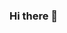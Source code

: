 ### Hi there 👋

<!--
**lcferme/lcferme** is a ✨ _special_ ✨ repository because its `README.md` (this file) appears on your GitHub profile.

I am Lucrezia and I am a PhD candidate in developmental biology @ [the Norden Lab][websitelab]. The lurking mysteries of Biology fascinate me, but I do also love programming and image analysis. Python is my language (or weapon?) of choice.

- 🔭 I’m currently investigating some physical properties of the retinal neuroepithelium during development, in particular using zebrafish 🦓🐟 and human organoids 🤷🏽‍♀️ as model systems
- 🌱 I’m currently learning how to perform quantitative image analysis of huge datasets and apply deep learning tools to process my data
- 💬 Ask me about everything! I am always up for interesting chats
- 📫 How to reach me: drop me an email
-->
[websitelab]: https://gulbenkian.pt/ciencia/research-groups/cnorden/
